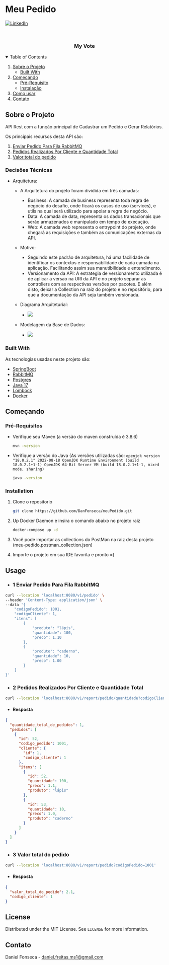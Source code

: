 # Meu Pedido



[![LinkedIn][linkedin-shield]][linkedin-url]

<!-- PROJECT LOGO -->
<br />
<p align="center">
  <a href="https://github.com/othneildrew/Best-README-Template">
 </a>

<h3 align="center">My Vote</h3>




<!-- TABLE OF CONTENTS -->
<details open="open">
  <summary>Table of Contents</summary>
  <ol>
    <li>
      <a href="#about-the-project">Sobre o Projeto</a>
      <ul>
        <li><a href="#built-with">Built With</a></li>
      </ul>
    </li>
    <li>
      <a href="#getting-started">Começando</a>
      <ul>
        <li><a href="#prerequisites">Pré-Requisito</a></li>
        <li><a href="#installation">Instalação</a></li>
      </ul>
    </li>
    <li><a href="#usage">Como usar</a></li>
    <li><a href="#contact">Contato</a></li>
  </ol>
</details>



<!-- ABOUT THE PROJECT -->
## Sobre o Projeto
API Rest com a função principal de Cadastrar um Pedido e Gerar Relatórios.

Os principais recursos desta API são:

<ol>
<li><a href="#1">Enviar Pedido Para Fila RabbitMQ</a></li>
<li><a href="#2">Pedidos Realizados Por Cliente e Quantidade Total</a></li>
<li><a href="#3">Valor total do pedido</a></li>

</ol>

### Decisões Técnicas

* Arquitetura:
    * A Arquitetura do projeto foram dividida em três camadas:
        * Business: A camada de business representa toda regra de negócio do desafio, onde ficará os casos de uso (services),
          e utils na qual será utilizado para apoiar a regra de negócio.
        * Data: A camada de data, representa os dados transacionais que serão armazenados e manipulado em tempo de execução.
        * Web: A camada web representa o entrypoint do projeto, onde chegará as requisições e também as comunicações externas da API.
      
  * Motivo:
    * Seguindo este padrão de arquitetura, há uma facilidade de identificar os contextos e responsabilidade de cada camada na aplicação.
            Facilitando assim sua manutibilidade e entendimento.
    * Versionamento da API: A estrategia de versionamento utilizada é de aplicar a versao na URI da API e no projeto separar as controllers com as respectivas versões por pacotes. E além disto, deixar a Collection na raiz do projeto e no repositório, para que a documentação da API seja também versionada.

  * Diagrama Arquiteturial:
      * ![](/Users/danielfreitas/Desktop/meuPedido/arquitetura.drawio.png)
  
  * Modelagem da Base de Dados:
    * ![](/Users/danielfreitas/Desktop/meuPedido/modelagem_bd.png)

### Built With

As tecnologias usadas neste projeto são:
* [SpringBoot](https://spring.io/projects/spring-boot)
* [RabbitMQ](https://www.rabbitmq.com/)
* [Postgres](https://www.postgresql.org/)
* [Java 17](https://www.oracle.com/java/technologies/javase/jdk17-archive-downloads.html)
* [Lombock](https://projectlombok.org/)
* [Docker](https://www.docker.com/)



<!-- GETTING STARTED -->
## Começando

### Pré-Requisitos

* Verifique seu Maven (a versão do maven construída é 3.8.6)

  ```sh
  mvn -version
  ```

* Verifique a versão do Java (As versões utilizadas são: ````openjdk version "18.0.2.1" 2022-08-18
  OpenJDK Runtime Environment (build 18.0.2.1+1-1)
  OpenJDK 64-Bit Server VM (build 18.0.2.1+1-1, mixed mode, sharing)````

    ```sh
    java -version
    ```

### Installation

1. Clone o repositorio
   ```sh
   git clone https://github.com/DanFonseca/meuPedido.git
   ```
2. Up Docker Daemon e insira o comando abaixo no projeto raiz
   ```sh
   docker-compose up -d
   ```
   
3. Você pode importar as collections do PostMan na raiz desta  projeto 
(meu-pedido.postman_collection.json)
4. Importe o projeto em sua IDE favorita e pronto =)

<!-- USAGE EXAMPLES -->
## Usage

* ### 1 Enviar Pedido Para Fila RabbitMQ

```sh
curl --location 'localhost:8080/v1/pedido' \
--header 'Content-Type: application/json' \
--data '{
    "codigoPedido": 1001,
    "codigoCliente": 1,
    "itens": [
        {
            "produto": "lápis",
            "quantidade": 100,
            "preco": 1.10
        },
        {
            "produto": "caderno",
            "quantidade": 10,
            "preco": 1.00
        }
    ]
}'
   ```

* ### 2 Pedidos Realizados Por Cliente e Quantidade Total
```sh
curl --location 'localhost:8080/v1/report/pedido/quantidade?codigoCliente=1'
   ```

* #### Resposta

```json
{
  "quantidade_total_de_pedidos": 1,
  "pedidos": [
    {
      "id": 52,
      "codigo_pedido": 1001,
      "cliente": {
        "id": 1,
        "codigo_cliente": 1
      },
      "itens": [
        {
          "id": 52,
          "quantidade": 100,
          "preco": 1.1,
          "produto": "lápis"
        },
        {
          "id": 53,
          "quantidade": 10,
          "preco": 1.0,
          "produto": "caderno"
        }
      ]
    }
  ]
}
   ```
 

* ### 3 Valor total do pedido
```sh
curl --location 'localhost:8080/v1/report/pedido?codigoPedido=1001'
   ```
* #### Resposta

```json
{
  "valor_total_do_pedido": 2.1,
  "codigo_cliente": 1
}
   ```

<!-- LICENSE -->
## License

Distributed under the MIT License. See `LICENSE` for more information.



<!-- CONTACT -->
## Contato

Daniel Fonseca  - daniel.freitas.ms1@gmail.com


<!-- MARKDOWN LINKS & IMAGES -->
<!-- https://www.markdownguide.org/basic-syntax/#reference-style-links -->
[stars-shield]: https://img.shields.io/github/stars/othneildrew/Best-README-Template.svg?style=for-the-badge
[stars-url]: https://github.com/othneildrew/Best-README-Template/stargazers
[linkedin-shield]: https://img.shields.io/badge/-LinkedIn-black.svg?style=for-the-badge&logo=linkedin&colorB=555
[linkedin-url]:https://www.linkedin.com/in/%F0%9F%91%A8%F0%9F%8F%BD%E2%80%8D%F0%9F%92%BB-daniel-freitas-28666a134/